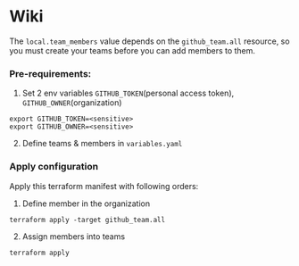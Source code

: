 # Wiki
The `local.team_members` value depends on the `github_team.all` resource, so you must create your teams before you can add members to them.

### Pre-requirements: 
1. Set 2 env variables `GITHUB_TOKEN`(personal access token), `GITHUB_OWNER`(organization)
```
export GITHUB_TOKEN=<sensitive>
export GITHUB_OWNER=<sensitive>
```

2. Define teams & members in `variables.yaml`

### Apply configuration
Apply this terraform manifest with following orders:
1. Define member in the organization
```
terraform apply -target github_team.all
```

2. Assign members into teams
```
terraform apply
```